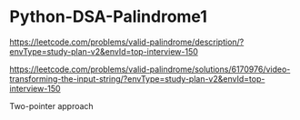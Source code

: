 # Python-DSA-Palindrome1

https://leetcode.com/problems/valid-palindrome/description/?envType=study-plan-v2&envId=top-interview-150

https://leetcode.com/problems/valid-palindrome/solutions/6170976/video-transforming-the-input-string/?envType=study-plan-v2&envId=top-interview-150

Two-pointer approach
